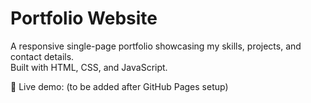 # Portfolio Website  
A responsive single-page portfolio showcasing my skills, projects, and contact details.  
Built with HTML, CSS, and JavaScript.  

🔗 Live demo: (to be added after GitHub Pages setup)
